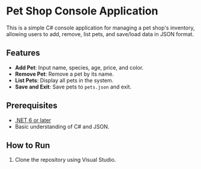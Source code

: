 # Pet Shop Console Application

This is a simple C# console application for managing a pet shop's inventory, allowing users to add, remove, list pets, and save/load data in JSON format.

## Features
- **Add Pet**: Input name, species, age, price, and color.
- **Remove Pet**: Remove a pet by its name.
- **List Pets**: Display all pets in the system.
- **Save and Exit**: Save pets to `pets.json` and exit.

## Prerequisites
- [.NET 6 or later](https://dotnet.microsoft.com/download)
- Basic understanding of C# and JSON.

## How to Run
1. Clone the repository using Visual Studio.